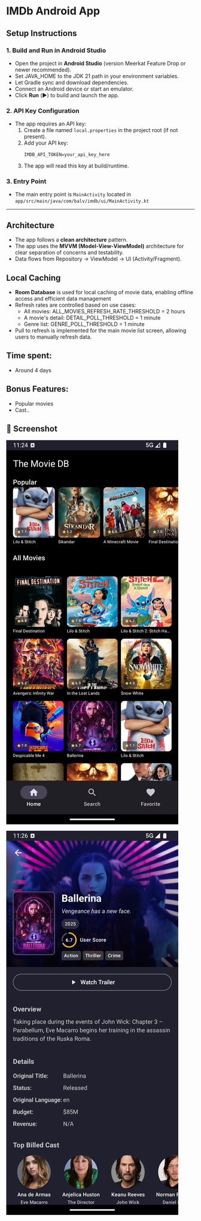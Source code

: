 # IMDb Android App

## Setup Instructions

### 1. Build and Run in Android Studio
- Open the project in **Android Studio** (version Meerkat Feature Drop or newer recommended).
- Set JAVA_HOME to the JDK 21 path in your environment variables.
- Let Gradle sync and download dependencies.
- Connect an Android device or start an emulator.
- Click **Run** (▶️) to build and launch the app.

### 2. API Key Configuration
- The app requires an API key:
  1. Create a file named `local.properties` in the project root (if not present).
  2. Add your API key:
     ```
     IMDB_API_TOKEN=your_api_key_here
     ```
  3. The app will read this key at build/runtime.

### 3. Entry Point
- The main entry point is `MainActivity` located in `app/src/main/java/com/balv/imdb/ui/MainActivity.kt`

---

## Architecture
- The app follows a **clean architecture** pattern.
- The app uses the **MVVM (Model-View-ViewModel)** architecture for clear separation of concerns and testability.
- Data flows from Repository → ViewModel → UI (Activity/Fragment).

## Local Caching
- **Room Database** is used for local caching of movie data, enabling offline access and efficient data management
- Refresh rates are controlled based on use cases:
  * All movies: ALL_MOVIES_REFRESH_RATE_THRESHOLD = 2 hours
  * A movie's detail: DETAIL_POLL_THRESHOLD = 1 minute
  * Genre list: GENRE_POLL_THRESHOLD = 1 minute
- Pull to refresh is implemented for the main movie list screen, allowing users to manually refresh data.

## Time spent:
- Around 4 days
## Bonus Features:
- Popular movies
- Cast..
## 📸 Screenshot

![Home Screen](docs/home.jpg)

![Detail Screen](docs/detail.jpg)